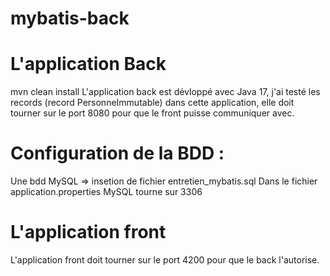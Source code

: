 # mybatis-back
# L'application Back
mvn clean install
L'application back est dévloppé avec Java 17, j'ai testé les records (record PersonneImmutable) dans cette application, elle doit tourner sur le port 8080 pour que le front puisse communiquer avec.
# Configuration de la BDD :
Une bdd MySQL => insetion de fichier entretien_mybatis.sql
Dans le fichier application.properties MySQL tourne sur 3306

# L'application front
L'application front doit tourner sur le port 4200 pour que le back l'autorise.


